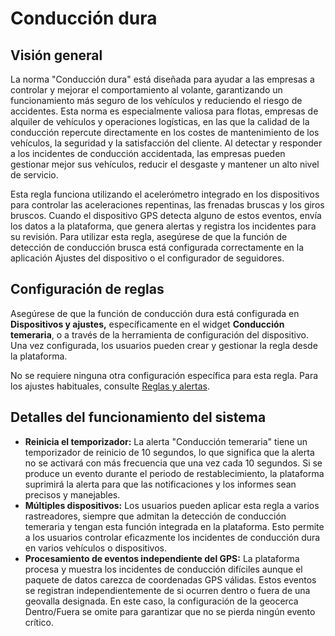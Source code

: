 # Conducción dura

## Visión general

La norma "Conducción dura" está diseñada para ayudar a las empresas a controlar y mejorar el comportamiento al volante, garantizando un funcionamiento más seguro de los vehículos y reduciendo el riesgo de accidentes. Esta norma es especialmente valiosa para flotas, empresas de alquiler de vehículos y operaciones logísticas, en las que la calidad de la conducción repercute directamente en los costes de mantenimiento de los vehículos, la seguridad y la satisfacción del cliente. Al detectar y responder a los incidentes de conducción accidentada, las empresas pueden gestionar mejor sus vehículos, reducir el desgaste y mantener un alto nivel de servicio.

Esta regla funciona utilizando el acelerómetro integrado en los dispositivos para controlar las aceleraciones repentinas, las frenadas bruscas y los giros bruscos. Cuando el dispositivo GPS detecta alguno de estos eventos, envía los datos a la plataforma, que genera alertas y registra los incidentes para su revisión. Para utilizar esta regla, asegúrese de que la función de detección de conducción brusca está configurada correctamente en la aplicación Ajustes del dispositivo o el configurador de seguidores.

## Configuración de reglas

Asegúrese de que la función de conducción dura está configurada en **Dispositivos y ajustes,** específicamente en el widget **Conducción temeraria**, o a través de la herramienta de configuración del dispositivo. Una vez configurada, los usuarios pueden crear y gestionar la regla desde la plataforma.

No se requiere ninguna otra configuración específica para esta regla. Para los ajustes habituales, consulte [Reglas y alertas](../../../guia-del-usuario/reglas-y-alertas/).

## Detalles del funcionamiento del sistema

* **Reinicia el temporizador:** La alerta "Conducción temeraria" tiene un temporizador de reinicio de 10 segundos, lo que significa que la alerta no se activará con más frecuencia que una vez cada 10 segundos. Si se produce un evento durante el periodo de restablecimiento, la plataforma suprimirá la alerta para que las notificaciones y los informes sean precisos y manejables.
* **Múltiples dispositivos:** Los usuarios pueden aplicar esta regla a varios rastreadores, siempre que admitan la detección de conducción temeraria y tengan esta función integrada en la plataforma. Esto permite a los usuarios controlar eficazmente los incidentes de conducción dura en varios vehículos o dispositivos.
* **Procesamiento de eventos independiente del GPS:** La plataforma procesa y muestra los incidentes de conducción difíciles aunque el paquete de datos carezca de coordenadas GPS válidas. Estos eventos se registran independientemente de si ocurren dentro o fuera de una geovalla designada. En este caso, la configuración de la geocerca Dentro/Fuera se omite para garantizar que no se pierda ningún evento crítico.
